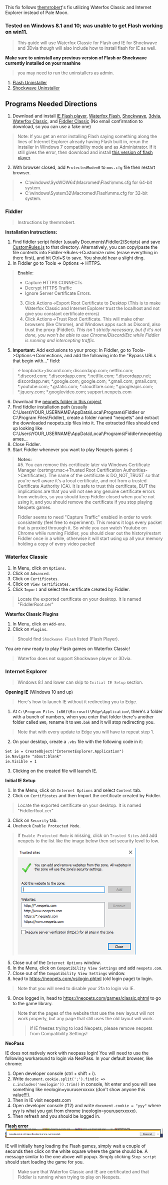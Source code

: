 This fix follows [themrrobert](https://github.com/themrrobert/neopets-flash-fix-windows-10)'s fix utilizing Waterfox Classic and Internet Explorer instead of Pale Moon.  

### Tested on Windows 8.1 and 10; was unable to get Flash working on win11.
> This guide will use Waterfox Classic for Flash and IE for Shockwave and 3Dvia though will also include how to install flash for IE as well. 

**Make sure to uninstall any previous version of Flash or Shockwave currently installed on your mashine**
> you may need to run the uninstallers as admin.
1. [Flash Uninstaller](https://fpdownload.macromedia.com/get/flashplayer/current/support/uninstall_flash_player.exe)
2. [Shockwave Uninstaller](http://fpdownload.macromedia.com/get/shockwave/uninstall/win/sw_uninstaller.exe)


## Programs Needed Directions
1. Download and install  [IE Flash player](https://github.com/SpudMonkey7k/neopets-AIO-Fix/raw/main/Installers/flashplayer32_0r0_371_winax.exe), [Waterfox Flash](https://github.com/SpudMonkey7k/neopets-AIO-Fix/raw/main/Installers/flashplayer32_0r0_371_win.msi),  [Shockwave](https://github.com/SpudMonkey7k/neopets-AIO-Fix/raw/main/Installers/Shockwave_Installer_Full.msi), [3dvia](http://3dlifeplayer.dl.3dvia.com/player/install/installer.exe), [Waterfox Classic](https://github.com/WaterfoxCo/Waterfox-Classic/releases/download/2022.11-classic/WaterfoxClassic2022.11.exe), and [Fiddler Classic](https://www.telerik.com/download/fiddler) (No email confirmation to download, so you can use a fake one)
  > Note: If you get an error installing Flash saying something along the lines of Internet Explorer already having Flash built in, rerun the installer in Windows 7 compatibility mode and as Administrator. 
  > If it still gives the error, then download and install [this version of flash player](https://static.centbrowser.com/FlashPlayerStandalone/ppapi_32.0.0.363.exe).
2. With browser closed, add `ProtectedMode=0` to `mms.cfg` file then restart browser. 
> - C:\windows\SysWOW64\Macromed\Flash\mms.cfg for 64-bit system.
> - C:\windows\System32\Macromed\Flash\mms.cfg for 32-bit system.

### Fiddler
> Instructions by themrrobert.

**Installation Instructions:**

1. Find fiddler script folder (usually Documents\Fiddler2\Scripts) and save [CustomRules.js](https://github.com/themrrobert/neopets-flash-fix-windows-10/blob/main/fiddler/CustomRules.js) to that directory. Alternatively, you can copy/paste the file contents into Fiddler->Rules->Customize rules (erase everything in there first), and hit Ctrl+S to save. You should hear a slight ding.
2. In Fiddler go to Tools -> Options -> HTTPS.
> **Enable:**
> - Capture HTTPS CONNECTs
> - Decrypt HTTPS Traffic
> - Ignore Server Certificate Errors.
> 3. Click Actions->Export Root Certificate to Desktop (This is to make Waterfox Classic and Internet Explorer trust the localhost and not give you constant certificate errors)
> 4. Click Actions->Trust Root Certificate. This will make other browsers (like Chrome), and Windows apps such as Discord, also trust the proxy (Fiddler). *This isn't strictly necessary, but if it's not done, you won't be able to use Chrome/Discord/Etc while Fiddler is running and intercepting traffic.*
5. **Important:** Add exclusions to your proxy: In Fiddler, go to Tools->Options->Connections, and add the following into the "Bypass URLs that begin with..." field:
> <-loopback>;discord.com; discordapp.com; netflix.com; *.discord.com; *.discordapp.com; *.netflix.com; *.discordapp.net; discordapp.net; *.google.com; google.com; *.gmail.com; gmail.com; *.youtube.com; *.gstatic.com; *.cloudflare.com; *.googleapis.com; *.jquery.com; *.googlevideo.com; support.neopets.com
6. Download the [neopets folder in this project](https://download-directory.github.io/?url=https://github.com/themrrobert/neopets-flash-fix-windows-10/tree/main/neopets)
7. Find fiddler installation path (usually C:\Users\YOUR_USERNAME\AppData\Local\Programs\Fiddler or C:\Program Files\Fiddler), create a folder named "neopets" and extract the downloaded neopets.zip files into it. The extracted files should end up looking like C:\Users\YOUR_USERNAME\AppData\Local\Programs\Fiddler\neopets\games\...
8. Close Fiddler.
9. Start Fiddler whenever you want to play Neopets games :)

> **Notes:**  
> #5. You can remove this certificate later via Windows Certificate Manager (certmgr.msc->Trusted Root Certification Authorities->Certificates). The name of the certificate is DO_NOT_TRUST so that you're well aware it's a local certificate, and not from a trusted Certificate Authority (CA). It is safe to trust this certificate, BUT the implications are that you will not see any genuine certificate errors from websites, so you should keep Fiddler closed when you're not using it, and you should remove the certificate if you stop playing Neopets games.
>
> Fiddler seems to need "Capture Traffic" enabled in order to work consistently (feel free to experiment). This means it logs every packet that is proxied throuogh it. So while you can watch Youtube on Chrome while running Fiddler, you should clear out the history/restart Fiddler once in a while, otherwise it will start using up all your memory holding a copy of every video packet!

### Waterfox Classic
1. In Menu, click on `Options`.
2. Click on `Advanced`.
3. Click on `Certificates`.
4. Click on `View Certificates`.
5. Click `Import` and select the certificate created by Fiddler.
> Locate the exported certificate on your desktop. It is named "FiddlerRoot.cer"

**Waterfox Classic Plugins** 
1. In Menu, click on `Add-ons`.
2. Click on `Plugins`. 
> Should find `Shockwave Flash` listed (Flash Player). 

You are now ready to play Flash games on Waterfox Classic!
> Waterfox does not support Shockwave player or 3Dvia.

### Internet Explorer 
> Windows 8.1 and lower can skip to `Initial IE Setup` section. 

**Opening IE** (Windows 10 and up)
> Here's how to launch IE without it redirecting you to Edge.

1. At `C:\Program Files (x86)\Microsoft\Edge\Application\` there's a folder with a bunch of numbers, when you enter that folder there's another folder called `BHO`, rename it to `BHO.bak` and it will stop redirecting you. 
> Note that with every update to Edge you will have to repeat step 1.
2. On your desktop, create a `.vbs` file with the following code in it: 
```vbs
Set ie = CreateObject("InternetExplorer.Application")
ie.Navigate "about:blank"
ie.Visible = 1
```
3. Clicking on the created file will launch IE. 

**Initial IE Setup**
1. In the Menu, click on `Internet Options` and select `Content` tab. 
2. Click on `Certificates` and then Import the certificate created by Fiddler. 
> Locate the exported certificate on your desktop. It is named "FiddlerRoot.cer"
3. Click on `Security` tab. 
4. Uncheck `Enable Protected Mode`. 
> If `Enable Protected Mode` is missing, click on `Trusted Sites` and add neopets to the list like the image below then set security level to low.
> 
> ![IE Trusted settings](https://github.com/SpudMonkey7k/neopets-IE/blob/main/assets/trusted.png)
5. Close out of the `Internet Options` window. 
6. In the Menu, click on `Compatibility View Settings` and add `neopets.com`. 
7. Close out of the `Compatibility View Settings` window. 
8. head to https://neopets.com/vsilogin.phtml (old login page) to login. 
> Note that you will need to disable your 2fa to login via IE. 
9. Once logged in, head to https://neopets.com/games/classic.phtml to go to the game library. 
> Note that the pages of the website that use the new layout will not work properly, but any page that still uses the old layout will work.
> >  If IE freezes trying to load Neopets, please remove neopets from Compatibility Settings! 

**NeoPass**

IE does not natively work with neopass login! You will need to use the following workaround to login via NeoPass. 
In your default browser, like chrome:
1. Open developer console (ctrl + shift + i).
2. Write `document.cookie.split(';').find(c => c.includes('neologin')).trim()` in console, hit enter and you will see something like neologin=youruserxxxxx (don't show anyone this value!!!). 
3. Then in IE visit neopets.com
4. Open developer console (f12) and write `document.cookie = "yyy"` where yyy is what you got from chrome (neologin=youruserxxxxx). 
5. Then refresh and you should be logged in.

**Flash error**
![Flash error](https://github.com/SpudMonkey7k/neopets-IE/blob/main/assets/flash-error.png)

IE will initially hang loading the Flash games, simply wait a couple of seconds then click on the white square where the game should be. 
A message similar to the one above will popup. Simply clicking `Stop script` should start loading the game for you. 

> Make sure that Waterfox Classic and IE are certificated and that Fiddler is running when trying to play on Neopets.

